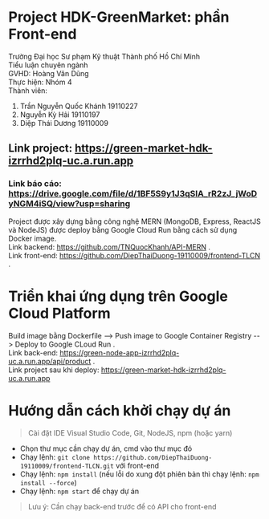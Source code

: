 # Project HDK-GreenMarket: phần Front-end
Trường Đại học Sư phạm Kỹ thuật Thành phố Hồ Chí Minh </br>
Tiểu luận chuyên ngành </br>
GVHD: Hoàng Văn Dũng </br>
Thực hiện: Nhóm 4 </br>
Thành viên:
1. Trần Nguyễn Quốc Khánh  19110227 
2. Nguyễn Kỳ Hải           19110197
3. Diệp Thái Dương         19110009
## Link project: https://green-market-hdk-izrrhd2plq-uc.a.run.app 
### Link báo cáo: https://drive.google.com/file/d/1BF5S9y1J3qSlA_rR2zJ_jWoDyNGM4iSQ/view?usp=sharing

Project được xây dựng bằng công nghệ MERN (MongoDB, Express, ReactJS và NodeJS) được deploy bằng Google Cloud Run bằng cách sử dụng Docker image.\
Link backend: https://github.com/TNQuocKhanh/API-MERN .\
Link front-end: https://github.com/DiepThaiDuong-19110009/frontend-TLCN .

# Triển khai ứng dụng trên Google Cloud Platform
Build image bằng Dockerfile --> Push image to Google Container Registry --> Deploy to Google CLoud Run .\
Link back-end: https://green-node-app-izrrhd2plq-uc.a.run.app/api/product .\
Link project sau khi deploy: https://green-market-hdk-izrrhd2plq-uc.a.run.app 

# Hướng dẫn cách khởi chạy dự án
> Cài đặt IDE Visual Studio Code, Git, NodeJS, npm (hoặc yarn) 
  * Chọn thư mục cần chạy dự án, cmd vào thư mục đó
  * Chạy lệnh: `git clone https://github.com/DiepThaiDuong-19110009/frontend-TLCN.git` với front-end
  * Chạy lệnh: `npm install` (nếu lỗi do xung đột phiên bản thì chạy lệnh: `npm install --force`)
  * Chạy lệnh: `npm start` để chạy dự án 
> Lưu ý: Cần chạy back-end trước để có API cho front-end  

